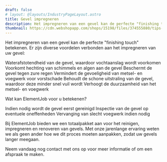```yaml
---
draft: false
# layout: @layouts/IndustryPageLayout.astro
title: Gevel impregneren
description: Het impregneren van een gevel kan de perfecte "finishing touch" betekenen. Er zijn diverse voordelen verbonden aan het impregneren van uw gevel.
thumbnail: https://cdn.webshopapp.com/shops/15198/files/374555880/tips-voor-gevel-impregneren.jpg
---
```


Het impregneren van een gevel kan de perfecte "finishing touch" betekenen. Er zijn diverse voordelen verbonden aan het impregneren van uw gevel:

Waterafstotendheid van de gevel, waardoor vochtaanslag wordt voorkomen
Voorkomt hechting van schimmels en algen aan de gevel
Beschermt de gevel tegen zure regen
Vermindert de gevoeligheid van metsel- en voegwerk voor vorstschade
Behoudt de schone uitstraling van de gevel, waardoor deze minder snel vuil wordt
Verhoogt de duurzaamheid van het metsel- en voegwerk

Wat kan ElementJob voor u betekenen?

Indien nodig wordt de gevel eerst gereinigd
Inspectie van de gevel op eventuele oneffenheden
Vervanging van slecht voegwerk indien nodig


Bij ElementJob bieden we een totaalpakket aan voor het reinigen, impregneren en renoveren van gevels. Met onze jarenlange ervaring weten we als geen ander hoe we dit proces moeten aanpakken, zodat uw gevels langer meegaan.

Neem vandaag nog contact met ons op voor meer informatie of om een afspraak te maken.